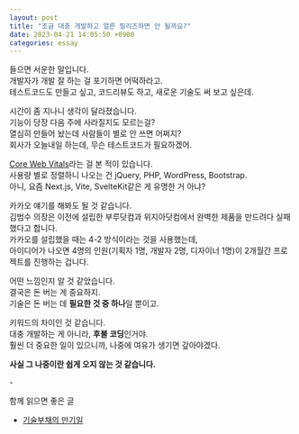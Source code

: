 ```yaml
---
layout: post
title: "조금 대충 개발하고 얼른 릴리즈하면 안 될까요?"
date: 2023-04-21 14:05:50 +0900
categories: essay
---
```


들으면 서운한 말입니다.  
개발자가 개발 잘 하는 걸 포기하면 어떡하라고.  
테스트코드도 만들고 싶고, 코드리뷰도 하고, 새로운 기술도 써 보고 싶은데.

시간이 좀 지나니 생각이 달라졌습니다.  
기능이 당장 다음 주에 사라질지도 모르는걸?  
열심히 만들어 놨는데 사람들이 별로 안 쓰면 어쩌지?  
회사가 오늘내일 하는데, 무슨 테스트코드가 필요하겠어.

[Core Web Vitals](https://lookerstudio.google.com/u/0/reporting/55bc8fad-44c2-4280-aa0b-5f3f0cd3d2be/page/M6ZPC)라는 걸 본 적이 있습니다.  
사용량 별로 정렬하니 나오는 건 jQuery, PHP, WordPress, Bootstrap.  
아니, 요즘 Next.js, Vite, SvelteKit같은 게 유명한 거 아냐?

카카오 얘기를 해봐도 될 것 같습니다.  
김범수 의장은 이전에 설립한 부루닷컴과 위지아닷컴에서 완벽한 제품을 만드려다 실패했다고 합니다.  
카카오를 설립했을 때는 4-2 방식이라는 것을 사용했는데,  
아이디어가 나오면 4명의 인원(기획자 1명, 개발자 2명, 디자이너 1명)이 2개월간 프로젝트를 진행하는 겁니다.

어떤 느낌인지 알 것 같았습니다.  
결국은 돈 버는 게 중요하지.  
기술은 돈 버는 데 **필요한 것 중 하나**일 뿐이고.

키워드의 차이인 것 같습니다.  
대충 개발하는 게 아니라, **후불 코딩**인거야.  
훨씬 더 중요한 일이 있으니까, 나중에 여유가 생기면 갚아야겠다.

**사실 그 나중이란 쉽게 오지 않는 것 같습니다.**

\-

함께 읽으면 좋은 글

- [기술부채의 만기일](/essay/2023/05/07/due-date-of-tech-debt.html)
